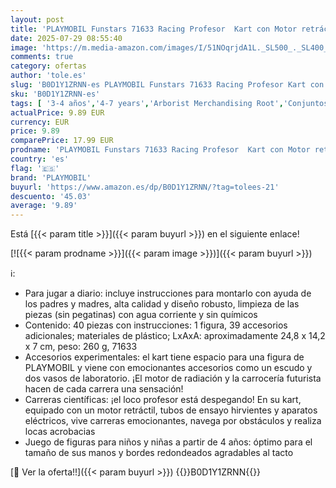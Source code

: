 ```yaml
---
layout: post
title: 'PLAYMOBIL Funstars 71633 Racing Profesor  Kart con Motor retráctil  dinámico Set de Juego para Carreras emocionantes  Juguetes para niños y niñas a Partir de 4 años'
date: 2025-07-29 08:55:40
image: 'https://m.media-amazon.com/images/I/51NOqrjdA1L._SL500_._SL400_.jpg'
comments: true
category: ofertas
author: 'tole.es'
slug: 'B0D1Y1ZRNN-es PLAYMOBIL Funstars 71633 Racing Profesor Kart con Motor...'
sku: 'B0D1Y1ZRNN-es'
tags: [ '3-4 años','4-7 years','Arborist Merchandising Root','Conjuntos de figuras de juguete','Juguetes','Juguetes y juegos','Muñecos y figuras','Self Service','Special Features Stores','b6d17eda-2c26-45ed-a098-453a9f96e839_0','b6d17eda-2c26-45ed-a098-453a9f96e839_1801','b6d17eda-2c26-45ed-a098-453a9f96e839_9701','playmobil','🇪🇸', ]
actualPrice: 9.89 EUR
currency: EUR
price: 9.89
comparePrice: 17.99 EUR
prodname: 'PLAYMOBIL Funstars 71633 Racing Profesor  Kart con Motor retráctil  dinámico Set de Juego para Carreras emocionantes  Juguetes para niños y niñas a Partir de 4 años'
country: 'es'
flag: '🇪🇸'
brand: 'PLAYMOBIL'
buyurl: 'https://www.amazon.es/dp/B0D1Y1ZRNN/?tag=tolees-21'
descuento: '45.03'
average: '9.89'
---
```


Está [{{< param title >}}]({{< param buyurl >}}) en el siguiente enlace!

[![{{< param prodname >}}]({{< param image >}})]({{< param buyurl >}})

ℹ️:

- Para jugar a diario: incluye instrucciones para montarlo con ayuda de los padres y madres, alta calidad y diseño robusto, limpieza de las piezas (sin pegatinas) con agua corriente y sin químicos
- Contenido: 40 piezas con instrucciones: 1 figura, 39 accesorios adicionales; materiales de plástico; LxAxA: aproximadamente 24,8 x 14,2 x 7 cm, peso: 260 g, 71633
- Accesorios experimentales: el kart tiene espacio para una figura de PLAYMOBIL y viene con emocionantes accesorios como un escudo y dos vasos de laboratorio. ¡El motor de radiación y la carrocería futurista hacen de cada carrera una sensación!
- Carreras científicas: ¡el loco profesor está despegando! En su kart, equipado con un motor retráctil, tubos de ensayo hirvientes y aparatos eléctricos, vive carreras emocionantes, navega por obstáculos y realiza locas acrobacias
- Juego de figuras para niños y niñas a partir de 4 años: óptimo para el tamaño de sus manos y bordes redondeados agradables al tacto

[🛒 Ver la oferta!!]({{< param buyurl >}})
{{<world>}}B0D1Y1ZRNN{{</world>}}
